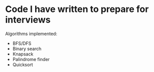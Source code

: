 # Code I have written to prepare for interviews

Algorithms implemented:
- BFS/DFS
- Binary search
- Knapsack
- Palindrome finder
- Quicksort
